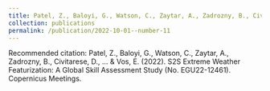 ```yaml
---
title: Patel, Z., Baloyi, G., Watson, C., Zaytar, A., Zadrozny, B., Civitarese, D., ... & Vos, E. (2022). S2S Extreme Weather Featurization: A Global Skill Assessment Study (No. EGU22-12461). Copernicus Meetings.
collection: publications
permalink: /publication/2022-10-01--number-11
---
```


Recommended citation: Patel, Z., Baloyi, G., Watson, C., Zaytar, A., Zadrozny, B., Civitarese, D., ... & Vos, E. (2022). S2S Extreme Weather Featurization: A Global Skill Assessment Study (No. EGU22-12461). Copernicus Meetings.
